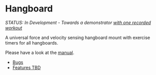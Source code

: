 # Hangboard 

*STATUS: In Development - Towards a demonstrator [with one recorded workout](https://github.com/8cH9azbsFifZ/hangboard/milestone/2)*

A universal force and velocity sensing hangboard mount with exercise timers for all hangboards. 

Please have a look at the [manual](https://8ch9azbsfifz.github.io/hangboard/doc/index.html).

+ [Bugs](https://github.com/8cH9azbsFifZ/hangboard/labels/bug)
+ [Features TBD](https://github.com/8cH9azbsFifZ/hangboard/labels/feature)
